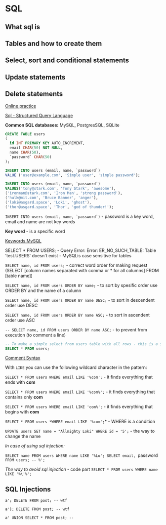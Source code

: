 # SQL 

## What sql is

## Tables and how to create them

## Select, sort and conditional statements

## Update statements

## Delete statements


[Online practice](https://www.db-fiddle.com)

[Sql - Structured Query Language](https://en.wikipedia.org/wiki/SQL)

**Common SQL databases:** MySQL, PostgresSQL, SQLite

```sql
CREATE TABLE users 
( 
  id INT PRIMARY KEY AUTO_INCREMENT, 
  email CHAR(50) NOT NULL,
  name CHAR(50),
  `password` CHAR(50)
);
```
```sql
INSERT INTO users (email, name, `password`) 
VALUE ('user@example.com', 'Simple user', 'simple password'); 
```
```sql
INSERT INTO users (email, name, `password`) 
VALUES('tony@stark.com', 'Tony Stark', 'awesome'),
('ironman@stark.com', 'Iron Man', 'strong password'),
('hulk@mit.com', 'Bruce Banner', 'anger'),
('loki@asgard.space', 'Loki', 'ghost'),
('thor@asgard.space', 'Thor', 'god of thunder!');
```

```INSERT INTO users (email, name, `password`)``` - password is a key word, email and name are not key words

**Key word** - is a specific word 

[Keywords MySQL](https://dev.mysql.com/doc/refman/5.7/en/keywords.html)

SELECT * FROM USERS;  - Query Error: Error: ER_NO_SUCH_TABLE: Table 'test.USERS' doesn't exist - MySQLis case sensitive for tables


`SELECT name, id FROM users;` - correct word order for making request (SELECT [column names separated with comma or * for all columns] FROM [table name])

`SELECT name, id FROM users ORDER BY name;` - to sort by spesific order use ORDER BY and the name of a column

`SELECT name, id FROM users ORDER BY name DESC;` - to sort in descendent order use DESC

`SELECT name, id FROM users ORDER BY name ASC;` - to sort in ascendent order use ASC

`-- SELECT name, id FROM users ORDER BY name ASC;` - to prevent from execution (to comment a line)

```sql
-- To make a simple select from users table with all rows - this is a simple comment, that will not be executed
SELECT * FROM users; 
```

[Comment Syntax](https://dev.mysql.com/doc/refman/5.7/en/comments.html)

With `LIKE` you can use the following wildcard character in the pattern: 

`SELECT * FROM users WHERE email LIKE '%com';` - it finds everything that ends with **com**

`SELECT * FROM users WHERE email LIKE '%com%';` - it finds everything that contains only **com**

`SELECT * FROM users WHERE email LIKE 'com%';` - it finds everything that begins with **com**

`SELECT * FROM users *WHERE email LIKE '%com';`* - WHERE is a condition 

`UPDATE users SET name = "Allmighty Loki" WHERE id = '5';` - the way to change the name

*In case of using sql injection:*

`SELECT name FROM users WHERE name LIKE '%Lo'; SELECT email, `password` FROM users; -- %';`

*The way to avoid sql injection* - code part
`SELECT * FROM users WHERE name LIKE '%\'%';`



## SQL Injections

`a'; DELETE FROM post; -- wtf`

`a'); DELETE FROM post; -- wtf`


`a' UNION SELECT * FROM post; --`
